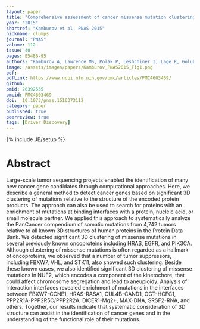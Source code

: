 ```yaml
---
layout: paper
title: "Comprehensive assessment of cancer missense mutation clustering in protein structures"
year: "2015"
shortref: "Kamburov et al. PNAS 2015"
nickname: clumps
journal: "PNAS"
volume: 112
issue: 40
pages: E5486-95
authors: "Kamburov A, Lawrence MS, Polak P, Leshchiner I, Lage K, Golub TR, Lander ES, Getz G"
image: /assets/images/papers/Kamburov_PNAS2015_Fig1.png
pdf: 
pdfLink: https://www.ncbi.nlm.nih.gov/pmc/articles/PMC4603469/
github:
pmid: 26392535
pmcid: PMC4603469
doi:  10.1073/pnas.1516373112
category: paper
published: true
peerreview: true
tags: [Driver Discovery]
---
```

{% include JB/setup %}

# Abstract

Large-scale tumor sequencing projects enabled the identification of many new cancer gene candidates through computational approaches. Here, we describe a general method to detect cancer genes based on significant 3D clustering of mutations relative to the structure of the encoded protein products. The approach can also be used to search for proteins with an enrichment of mutations at binding interfaces with a protein, nucleic acid, or small molecule partner. We applied this approach to systematically analyze the PanCancer compendium of somatic mutations from 4,742 tumors relative to all known 3D structures of human proteins in the Protein Data Bank. We detected significant 3D clustering of missense mutations in several previously known oncoproteins including HRAS, EGFR, and PIK3CA. Although clustering of missense mutations is often regarded as a hallmark of oncoproteins, we observed that a number of tumor suppressors, including FBXW7, VHL, and STK11, also showed such clustering. Beside these known cases, we also identified significant 3D clustering of missense mutations in NUF2, which encodes a component of the kinetochore, that could affect chromosome segregation and lead to aneuploidy. Analysis of interaction interfaces revealed enrichment of mutations in the interfaces between FBXW7-CCNE1, HRAS-RASA1, CUL4B-CAND1, OGT-HCFC1, PPP2R1A-PPP2R5C/PPP2R2A, DICER1-Mg2+, MAX-DNA, SRSF2-RNA, and others. Together, our results indicate that systematic consideration of 3D structure can assist in the identification of cancer genes and in the understanding of the functional role of their mutations.






